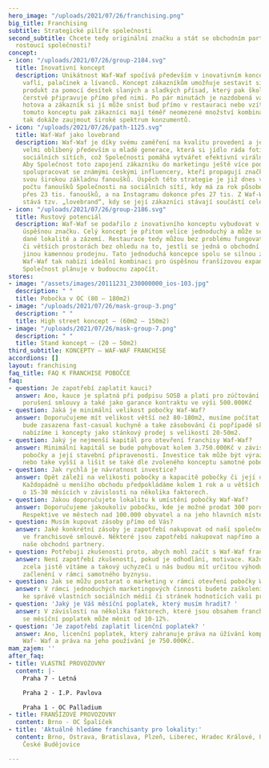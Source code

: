 ```yaml
---
hero_image: "/uploads/2021/07/26/franchising.png"
big_title: Franchising
subtitle: Strategické pilíře společnosti
second_subtitle: Chcete tedy originální značku a stát se obchodním partnerem rychle
  rostoucí společnosti?
concept:
- icon: "/uploads/2021/07/26/group-2184.svg"
  title: Inovativní koncept
  description: Unikátnost Waf-Waf spočívá především v inovativním konceptu přípravy
    vaflí, palačinek a lívanců. Koncept zákazníkům umožňuje sestavit si svůj vlastní
    produkt za pomocí desítek slaných a sladkých přísad, který pak školený personál
    čerstvě připravuje přímo před nimi. Po pár minutách je nazdobená vafle či palačinka
    hotova a zákazník si jí může sníst buď přímo v restauraci nebo vzít s sebou. Díky
    tomuto konceptu pak zákazníci mají téměř neomezené množství kombinací, a Společnost
    tak dokáže zaujmout široké spektrum konzumentů.
- icon: "/uploads/2021/07/26/path-1125.svg"
  title: Waf-Waf jako lovebrand
  description: Waf-Waf je díky svému zaměření na kvalitu provedení a jedinečnému zdobení
    velmi oblíbený především u mladé generace, která si jídlo ráda fotí a sdílí na
    sociálních sítích, což Společnosti pomáhá vytvářet efektivní virální kampaně.
    Aby Společnost toto zapojení zákazníku do marketingu ještě více podpořila, začala
    spolupracovat se známými českými influencery, kteří propagují značku Waf-Waf mezi
    svou širokou základnu fanoušků. Úspěch této strategie je již dnes vidět na velkém
    počtu fanoušků Společnosti na sociálních sítí, kdy má za rok působení na Facebooku
    přes 23 tis. fanoušků, a na Instagramu dokonce přes 27 tis. Z Waf-Waf se tak postupně
    stává tzv. „lovebrand“, kdy se její zákazníci stávají součástí celého konceptu.
- icon: "/uploads/2021/07/26/group-2186.svg"
  title: Rustový potenciál
  description: Waf-Waf se podařilo z inovativního konceptu vybudovat v krátkém čase
    úspěšnou značku. Celý koncept je přitom velice jednoduchý a může se snadno přizpůsobit
    dané lokalitě a zázemí. Restaurace tedy můžou bez problému fungovat v menších
    či větších prostorách bez ohledu na to, jestli se jedná o obchodní centrum nebo
    jinou kamennou prodejnu. Tato jednoduchá koncepce spolu se silnou značkou a know-how
    Waf-Waf tak nabízí ideální kombinaci pro úspěšnou franšízovou expanzi, kterou
    Společnost plánuje v budoucnu započít.
stores:
- image: "/assets/images/20111231_230000000_ios-103.jpg"
  description: " "
  title: Pobočka v OC (80 – 180m2)
- image: "/uploads/2021/07/26/mask-group-3.png"
  description: " "
  title: High street koncept – (60m2 – 150m2)
- image: "/uploads/2021/07/26/mask-group-7.png"
  description: " "
  title: Stand koncept – (20 – 50m2)
third_subtitle: KONCEPTY – WAF-WAF FRANCHISE
accordions: []
layout: franchising
faq_title: FAQ K FRANCHISE POBOČCE
faq:
- question: Je zapotřebí zaplatit kauci?
  answer: Ano, kauce je splatná při podpisu SOSB a platí pro zúčtování při vážném
    porušení smlouvy a také jako garance kontraktu ve výši 500.000Kč
- question: Jaká je minimální velikost pobočky Waf-Waf?
  answer: Doporučujeme mít velikost větší než 80-180m2, musíme počítat s tím, že zde
    bude zasazena fast-casual kuchyně a take zásobování či popřípadě sklad. Nicméně
    nabízíme i koncepty jako stánkový prodej s velikostí 20-50m2.
- question: Jaký je nejmenší kapitál pro otevření franchisy Waf-Waf?
  answer: Minimální kapitál se bude pohybovat kolem 3.750.000Kč v závislosti na velikost
    pobočky a její stavební připravenosti. Investice tak může být výrazně menší a
    nebo take vyšší a lišit se také dle zvoleného konceptu samotné pobočky.
- question: Jak rychlá je návratnost investice?
  answer: Opět záleží na velikosti pobočky a kapacitě pobočky či její doporučené lokalitě.
    Každopádně u menšího obchodu předpokládáme kolem 1 rok a u větších se můžeme bavit
    o 15-30 měsících v závislosti na několika faktorech.
- question: Jakou doporučujete lokalitu k umístění pobočky Waf-Waf?
  answer: Doporučujeme jakoukoliv pobočku, kde je možné prodat 300 porcí denně a vice.
    Respektive ve městech nad 100.000 obyvatel a na jeho hlavních místech.
- question: Musím kupovat zásoby přímo od Vás?
  answer: Jaké konkrétní zásoby je zapotřebí nakupovat od naší společnosti je obsaženo
    ve franchisové smlouvě. Některé jsou zapotřebí nakupovat napřímo a některé přes
    naše obchodní partnery.
- question: Potřebuji zkušenosti proto, abych mohl začít s Waf-Waf franchise?
  answer: Není zapotřebí zkušeností, pokud je odhodlání, motivace. Každopádně zkušenosti,
    zcela jistě vítáme a takový uchyzeči u nás budou mít určitou výhodu rychlejšího
    začlenění v rámci samotného byznysu.
- question: Jak se můžu postarat o marketing v rámci otevření pobočky Waf-Waf?
  answer: V rámci jednoduchých marketingových činnosti budete zaškoleni, například
    ke správě vlastních sociálních médií či stránek hodnotících vaši provozovnu.
- question: 'Jaký je Váš měsíční poplatek, který musím hradit? '
  answer: V závislosti na několika faktorech, které jsou obsahem franchisové smlouvy
    se měsíční poplatek může měnit od 10-12%.
- question: 'Je zapotřebí zaplatit licenční poplatek? '
  answer: Ano, licenční poplatek, který zahranuje práva na úžívání kompletního brandu
    Waf- Waf a práva na jeho používání je 750.000Kč.
mam_zajem: ''
after_faq:
- title: VLASTNÍ PROVOZOVNY
  content: |-
    Praha 7 - Letná

    Praha 2 - I.P. Pavlova

    Praha 1 - OC Palladium
- title: FRANŠÍZOVÉ PROVOZOVNY
  content: Brno - OC Špalíček
- title: 'Aktuálně hledáme franchisanty pro lokality:'
  content: Brno, Ostrava, Bratislava, Plzeň, Liberec, Hradec Králové, Ústí nad Labem,
    České Budějovice

---
```


